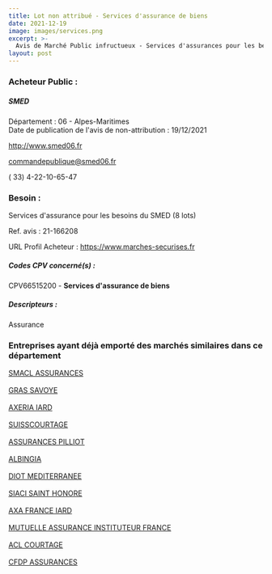 ```yaml
---
title: Lot non attribué - Services d'assurance de biens
date: 2021-12-19
image: images/services.png
excerpt: >-
  Avis de Marché Public infructueux - Services d'assurances pour les besoins du SMED (8 lots)
layout: post
---
```


### Acheteur Public :
##### SMED
Département : 06 - Alpes-Maritimes<br/>
Date de publication de l'avis de non-attribution : 19/12/2021


http://www.smed06.fr

commandepublique@smed06.fr

( 33) 4-22-10-65-47
### Besoin :

Services d'assurance pour les besoins du SMED (8 lots)

Ref. avis : 21-166208

URL Profil Acheteur : https://www.marches-securises.fr

##### Codes CPV concerné(s) :
CPV66515200 - **Services d'assurance de biens** <br/>

##### Descripteurs :
Assurance <br/>

### Entreprises ayant déjà emporté des marchés similaires dans ce département
<a href="/entreprise-544/siren-301309605">SMACL ASSURANCES</a><br/><br/>
<a href="/entreprise-545/siren-311248637">GRAS SAVOYE</a><br/><br/>
<a href="/entreprise-551/siren-352893200">AXERIA IARD</a><br/><br/>
<a href="/entreprise-557/siren-417501145">SUISSCOURTAGE</a><br/><br/>
<a href="/entreprise-558/siren-422060236">ASSURANCES PILLIOT</a><br/><br/>
<a href="/entreprise-559/siren-429369309">ALBINGIA</a><br/><br/>
<a href="/entreprise-566/siren-491849329">DIOT MEDITERRANEE</a><br/><br/>
<a href="/entreprise-572/siren-572059939">SIACI SAINT HONORE</a><br/><br/>
<a href="/entreprise-573/siren-722057460">AXA FRANCE IARD</a><br/><br/>
<a href="/entreprise-574/siren-775709702">MUTUELLE ASSURANCE INSTITUTEUR FRANCE</a><br/><br/>
<a href="/entreprise-579/siren-818660771">ACL COURTAGE</a><br/><br/>
<a href="/entreprise-582/siren-958506156">CFDP ASSURANCES</a><br/><br/>
